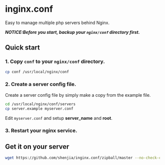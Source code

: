 inginx.conf
==============

Easy to manage multiple php servers behind Nginx.

***NOTICE:Before you start, backup your `nginx/conf` directory first.***

Quick start
-----------


### 1. Copy `conf` to your `nginx/conf` directory.

```bash
cp conf /usr/local/nginx/conf
```

### 2. Create a server config file.

Create a server config file by simply make a copy from the example file.

```bash
cd /usr/local/nginx/conf/servers
cp server.example myserver.conf
```

Edit `myserver.conf` and setup **server_name** and **root**.


### 3. Restart your nginx service.

Get it on your server
----------------------

```bash
wget https://github.com/shenjia/inginx.conf/zipball/master --no-check-certificate -O inginx.zip
```